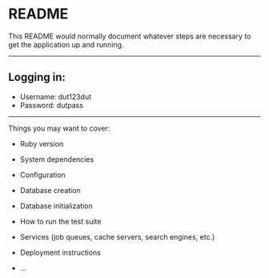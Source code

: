 # README

This README would normally document whatever steps are necessary to get the
application up and running.

---
## Logging in:
* Username: dut123dut
* Password: dutpass
---

Things you may want to cover:

* Ruby version

* System dependencies

* Configuration

* Database creation

* Database initialization

* How to run the test suite

* Services (job queues, cache servers, search engines, etc.)

* Deployment instructions

* ...
